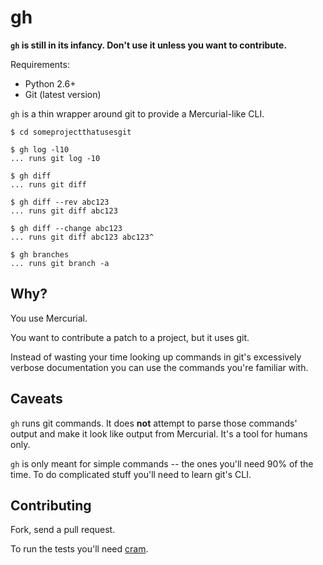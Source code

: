 gh
====

**`gh` is still in its infancy. Don't use it unless you want to contribute.**

Requirements:

* Python 2.6+
* Git (latest version)

`gh` is a thin wrapper around git to provide a Mercurial-like CLI.

    $ cd someprojectthatusesgit

    $ gh log -l10
    ... runs git log -10

    $ gh diff
    ... runs git diff

    $ gh diff --rev abc123
    ... runs git diff abc123

    $ gh diff --change abc123
    ... runs git diff abc123 abc123^

    $ gh branches
    ... runs git branch -a

Why?
----

You use Mercurial.

You want to contribute a patch to a project, but it uses git.

Instead of wasting your time looking up commands in git's excessively verbose
documentation you can use the commands you're familiar with.

Caveats
-------

`gh` runs git commands. It does **not** attempt to parse those commands' output
and make it look like output from Mercurial.  It's a tool for humans only.

`gh` is only meant for simple commands -- the ones you'll need 90% of the time.
To do complicated stuff you'll need to learn git's CLI.

Contributing
------------

Fork, send a pull request.

To run the tests you'll need [cram](http://bitheap.org/cram/).
